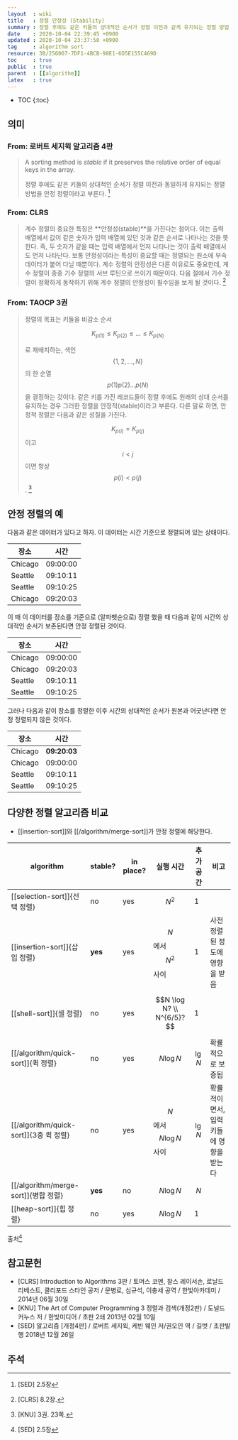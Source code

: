 ```yaml
---
layout  : wiki
title   : 정렬 안정성 (Stability)
summary : 정렬 후에도 같은 키들의 상대적인 순서가 정렬 이전과 같게 유지되는 정렬 방법
date    : 2020-10-04 22:39:45 +0900
updated : 2020-10-04 23:37:50 +0900
tag     : algorithm sort
resource: 3B/256007-7DF1-4BCB-98E1-6D5E155C469D
toc     : true
public  : true
parent  : [[algorithm]]
latex   : true
---
```

* TOC
{:toc}

## 의미

### From: 로버트 세지윅 알고리즘 4판

> A sorting method is _stable_ if it preserves the relative order of equal keys in the array.
>
> 정렬 후에도 같은 키들의 상대적인 순서가 정렬 이전과 동일하게 유지되는 정렬 방법을 안정 정렬이라고 부른다.
[^SED-2-5]

### From: CLRS

> 계수 정렬의 중요한 특징은 **안정성(stable)**을 가진다는 점이다.
이는 출력 배열에서 값이 같은 숫자가 입력 배열에 있던 것과 같은 순서로 나타나는 것을 뜻한다.
즉, 두 숫자가 같을 때는 입력 배열에서 먼저 나타나는 것이 출력 배열에서도 먼저 나타난다.
보통 안정성이라는 특성이 중요할 때는 정렬되는 원소에 부속 데이터가 붙어 다닐 때뿐이다. 계수 정렬의 안정성은 다른 이유로도 중요한데, 계수 정렬이 종종 기수 정렬의 서브 루틴으로 쓰이기 때문이다.
다음 절에서 기수 정렬이 정확하게 동작하기 위해 계수 정렬의 안정성이 필수임을 보게 될 것이다.
[^CLRS-8-2]

### From: TAOCP 3권

> 정렬의 목표는 키들을 비감소 순서
>
> $$ K_{p(1)} \le K_{p(2)} \le ... \le K_{p(N)} $$
>
> 로 재배치하는, 색인 $$ \{ 1,2, ..., N \}$$의 한 순열 $$p(1) p(2) ... p(N)$$을 결정하는 것이다.
같은 키를 가진 레코드들이 정렬 후에도 원래의 상대 순서를 유지하는 경우 그러한 정렬을 안정적(stable)이라고 부른다.
다른 말로 하면, 안정적 정렬은 다음과 같은 성질을 가진다.
>
> $$ K_{p(i)} = K_{p(j)} $$ 이고 $$ i \lt j $$ 이면 항상 $$p(i) \lt p(j)$$.
[^TAOCP-3-23]

## 안정 정렬의 예

다음과 같은 데이터가 있다고 하자. 이 데이터는 시간 기준으로 정렬되어 있는 상태이다.

| 장소    | 시간     |
|---------|----------|
| Chicago | 09:00:00 |
| Seattle | 09:10:11 |
| Seattle | 09:10:25 |
| Chicago | 09:20:03 |

이 때 이 데이터를 장소를 기준으로 (알파벳순으로) 정렬 했을 때 다음과 같이 시간의 상대적인 순서가 보존된다면 안정 정렬된 것이다.

| 장소    | 시간     |
|---------|----------|
| Chicago | 09:00:00 |
| Chicago | 09:20:03 |
| Seattle | 09:10:11 |
| Seattle | 09:10:25 |

그러나 다음과 같이 장소를 정렬한 이후 시간의 상대적인 순서가 원본과 어긋난다면 안정 정렬되지 않은 것이다.

| 장소    | 시간         |
|---------|--------------|
| Chicago | **09:20:03** |
| Chicago | 09:00:00     |
| Seattle | 09:10:11     |
| Seattle | 09:10:25     |

## 다양한 정렬 알고리즘 비교

- [[insertion-sort]]와 [[/algorithm/merge-sort]]가 안정 정렬에 해당한다.

| algorithm                     | stable? | in place? | 실행 시간                   | 추가 공간 | 비고                                    |
|-------------------------------|---------|-----------|-----------------------------|-----------|-----------------------------------------|
| [[selection-sort]]{선택 정렬} | no      | yes       | $$N^2$$                     | 1         |                                         |
| [[insertion-sort]]{삽입 정렬} | **yes** | yes       | $$N$$ 에서 $$N^2$$ 사이     | 1         | 사전 정렬된 정도에 영향을 받음          |
| [[shell-sort]]{셸 정렬}       | no      | yes       | $$N \log N? \\ N^{6/5}?$$   | 1         |                                         |
| [[/algorithm/quick-sort]]{퀵 정렬}       | no      | yes       | $$N \log N$$                | $$\lg N$$ | 확률적으로 보증됨                       |
| [[/algorithm/quick-sort]]{3중 퀵 정렬}   | no      | yes       | $$N$$에서 $$N \log N$$ 사이 | $$\lg N$$ | 확률적이면서, 입력 키들에 영향을 받는다 |
| [[/algorithm/merge-sort]]{병합 정렬}     | **yes** | no        | $$N \log N$$                | $$N$$     |                                         |
| [[heap-sort]]{힙 정렬}        | no      | yes       | $$N \log N$$                | 1         |                                         |

출처[^SED-2-5]

## 참고문헌

- [CLRS] Introduction to Algorithms 3판 / 토머스 코멘, 찰스 레이서손, 로날드 리베스트, 클리포드 스타인 공저 / 문병로, 심규석, 이충세 공역 / 한빛아카데미 / 2014년 06월 30일
- [KNU] The Art of Computer Programming 3 정렬과 검색(개정2판) / 도널드 커누스 저 / 한빛미디어 / 초판 2쇄 2013년 02월 10일
- [SED] 알고리즘 [개정4판] / 로버트 세지윅, 케빈 웨인 저/권오인 역 / 길벗 / 초판발행 2018년 12월 26일

## 주석

[^SED-2-5]: [SED] 2.5장
[^TAOCP-3-23]: [KNU] 3권. 23쪽.
[^CLRS-8-2]: [CLRS] 8.2장.

